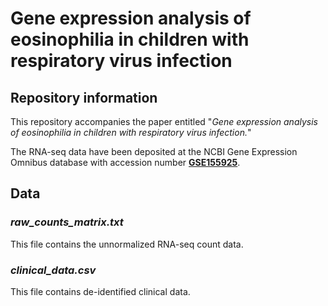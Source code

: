 # Gene expression analysis of eosinophilia in children with respiratory virus infection

## Repository information
This repository accompanies the paper entitled "*Gene expression analysis of eosinophilia in children with respiratory virus infection.*" 

The RNA-seq data have been deposited at the NCBI Gene Expression Omnibus database with accession number **[GSE155925](https://www.ncbi.nlm.nih.gov/geo/query/acc.cgi?acc=GSE155925)**.

## Data
### *raw_counts_matrix.txt*
This file contains the unnormalized RNA-seq count data.

### *clinical_data.csv*
This file contains de-identified clinical data.
